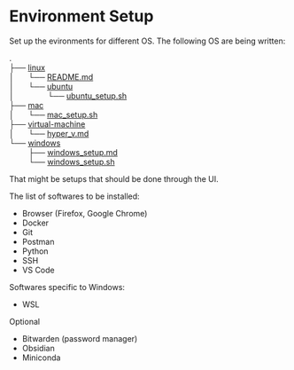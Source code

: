 # Environment Setup

Set up the evironments for different OS. The following OS are being written:

.  
├── [linux](linux/)  
│    └── [README.md](linux/README.md)  
│    └── [ubuntu](linux/ubuntu/)  
│         └── [ubuntu_setup.sh](linux/ubuntu_setup.sh)  
├── [mac](mac/)  
│    └── [mac_setup.sh](mac/mac_setup.sh)  
├── [virtual-machine](virtual-machine/)  
│    └── [hyper_v.md](virtual-machine/hyper_v.md)  
└── [windows](windows/)  
      ├── [windows_setup.md](windows/windows_setup.md)  
      └── [windows_setup.sh](windows/windows_setup.sh)


That might be setups that should be done through the UI.

The list of softwares to be installed:
- Browser (Firefox, Google Chrome)
- Docker
- Git
- Postman
- Python
- SSH
- VS Code


Softwares specific to Windows:
- WSL

Optional
- Bitwarden (password manager)
- Obsidian
- Miniconda





